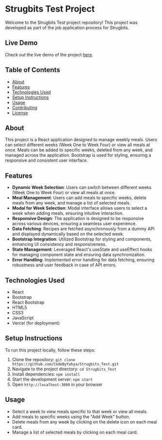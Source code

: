 # Strugbits Test Project

Welcome to the Strugbits Test project repository! This project was developed as part of the job application process for Strugbits.

## Live Demo

Check out the live demo of the project [here](https://strugbits-test-one.vercel.app/).

## Table of Contents

- [About](#about)
- [Features](#features)
- [Technologies Used](#technologies-used)
- [Setup Instructions](#setup-instructions)
- [Usage](#usage)
- [Contributing](#contributing)
- [License](#license)

## About

This project is a React application designed to manage weekly meals. Users can select different weeks (Week One to Week Four) or view all meals at once. Meals can be added to specific weeks, deleted from any week, and managed across the application. Bootstrap is used for styling, ensuring a responsive and consistent user interface.

## Features

- **Dynamic Week Selection**: Users can switch between different weeks (Week One to Week Four) or view all meals at once.
- **Meal Management**: Users can add meals to specific weeks, delete meals from any week, and manage a list of selected meals.
- **Modal for Week Selection**: Modal interface allows users to select a week when adding meals, ensuring intuitive interaction.
- **Responsive Design**: The application is designed to be responsive across various devices, ensuring a seamless user experience.
- **Data Fetching**: Recipes are fetched asynchronously from a dummy API and displayed dynamically based on the selected week.
- **Bootstrap Integration**: Utilized Bootstrap for styling and components, enhancing UI consistency and responsiveness.
- **State Management**: Leveraged React's useState and useEffect hooks for managing component state and ensuring data synchronization.
- **Error Handling**: Implemented error handling for data fetching, ensuring robustness and user feedback in case of API errors.

## Technologies Used

- React
- Bootstrap
- React Bootstrap
- HTML5
- CSS3
- JavaScript
- Vercel (for deployment)

## Setup Instructions

To run this project locally, follow these steps:

1. Clone the repository: `git clone https://github.com/CodeByYahya/Strugbits_Test.git`
2. Navigate to the project directory: `cd Strugbits_Test`
3. Install dependencies: `npm install`
4. Start the development server: `npm start`
5. Open `http://localhost:3000` in your browser

## Usage

- Select a week to view meals specific to that week or view all meals.
- Add meals to specific weeks using the "Add Week" button.
- Delete meals from any week by clicking on the delete icon on each meal card.
- Manage a list of selected meals by clicking on each meal card.

